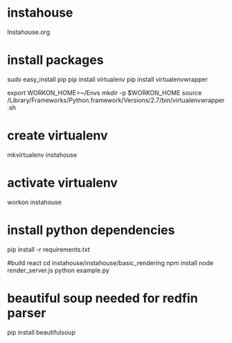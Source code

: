 # instahouse
Instahouse.org




# install packages

sudo easy_install pip
pip install virtualenv
pip install virtualenvwrapper

export WORKON_HOME=~/Envs
mkdir -p $WORKON_HOME
source /Library/Frameworks/Python.framework/Versions/2.7/bin/virtualenvwrapper.sh


# create virtualenv
mkvirtualenv instahouse


# activate virtualenv
workon instahouse

# install python dependencies
pip install -r requirements.txt


#build react
cd instahouse/instahouse/basic_rendering
npm install
node render_server.js
python example.py

# beautiful soup needed for redfin parser
pip install beautifulsoup
